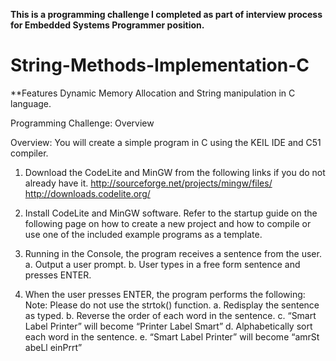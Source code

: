 **This is a programming challenge I completed as part of interview process for Embedded Systems Programmer position.** 
# String-Methods-Implementation-C

**Features Dynamic Memory Allocation and String manipulation in C language. 


Programming Challenge: Overview

Overview: You will create a simple program in C using the KEIL IDE and C51 compiler.

1. Download the CodeLite and MinGW from the following links if you do not already have it.
http://sourceforge.net/projects/mingw/files/
http://downloads.codelite.org/

2. Install CodeLite and MinGW software. Refer to the startup guide on the following page on
how to create a new project and how to compile or use one of the included example
programs as a template.

3. Running in the Console, the program receives a sentence from the user.
  a. Output a user prompt.
  b. User types in a free form sentence and presses ENTER.

4. When the user presses ENTER, the program performs the following:
  Note: Please do not use the strtok() function.
  a. Redisplay the sentence as typed.
  b. Reverse the order of each word in the sentence.
  c. “Smart Label Printer” will become “Printer Label Smart”
  d. Alphabetically sort each word in the sentence.
  e. “Smart Label Printer” will become “amrSt abeLl einPrrt”

